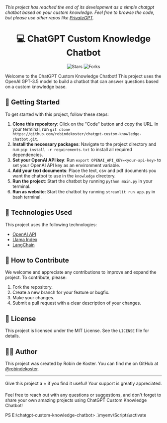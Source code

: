 *This project has reached the end of its development as a simple chatgpt chatbot based on your custom knowledge. Feel free to browse the code, but please use other repos like
[PrivateGPT](https://github.com/imartinez/privateGPT).*

<h1 align="center">💻 ChatGPT Custom Knowledge Chatbot</h1>
<p align="center">
  <img src="https://img.shields.io/github/stars/robindekoster/ChatGPT-Custom-Knowledge-Chatbot?style=social" alt="Stars">
  <img src="https://img.shields.io/github/forks/robindekoster/ChatGPT-Custom-Knowledge-Chatbot?style=social" alt="Forks">
</p>

Welcome to the ChatGPT Custom Knowledge Chatbot! This project uses the OpenAI GPT-3.5 model to build a chatbot that can answer questions based on a custom knowledge base.


## 🚀 Getting Started

To get started with this project, follow these steps:

1. **Clone this repository**: Click on the "Code" button and copy the URL. In your terminal, run `git clone https://github.com/robindekoster/chatgpt-custom-knowledge-chatbot.git`.
2. **Install the necessary packages**: Navigate to the project directory and run `pip install -r requirements.txt` to install all required dependencies.
3. **Set your OpenAI API key**: Run `export OPENAI_API_KEY=<your-api-key>` to set your OpenAI API key as an environment variable.
4. **Add your text documents**: Place the text, csv and pdf documents you want the chatbot to use in the `knowledge` directory.
5. **Run the project**: Start the chatbot by running `python main.py` in your terminal.
6. **Run as website**: Start the chatbot by running `streamlit run app.py` in bash terminal.

## 🤖 Technologies Used

This project uses the following technologies:

- [OpenAI API](https://openai.com/)
- [Llama Index](https://pypi.org/project/llama-index/)
- [LangChain](https://pypi.org/project/langchain/)

## 🌟 How to Contribute

We welcome and appreciate any contributions to improve and expand the project. To contribute, please:

1. Fork the repository.
2. Create a new branch for your feature or bugfix.
3. Make your changes.
4. Submit a pull request with a clear description of your changes.

## 📝 License

This project is licensed under the MIT License. See the `LICENSE` file for details.

## 👨‍💻 Author

This project was created by Robin de Koster. You can find me on GitHub at [@robindekoster](https://github.com/robindekoster).

---

Give this project a ⭐ if you find it useful! Your support is greatly appreciated.

Feel free to reach out with any questions or suggestions, and don't forget to share your own amazing projects using ChatGPT Custom Knowledge Chatbot!

PS E:\chatgpt-custom-knowledge-chatbot> .\myenv\Scripts\activate